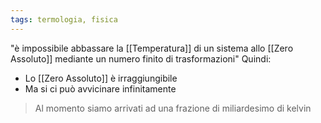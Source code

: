 ```yaml
---
tags: termologia, fisica
---
```

"è impossibile abbassare la [[Temperatura]] di un sistema allo [[Zero Assoluto]] mediante un numero finito di trasformazioni"
Quindi:
- Lo [[Zero Assoluto]] è irraggiungibile
- Ma si ci può avvicinare infinitamente
>Al momento siamo arrivati ad una frazione di miliardesimo di kelvin